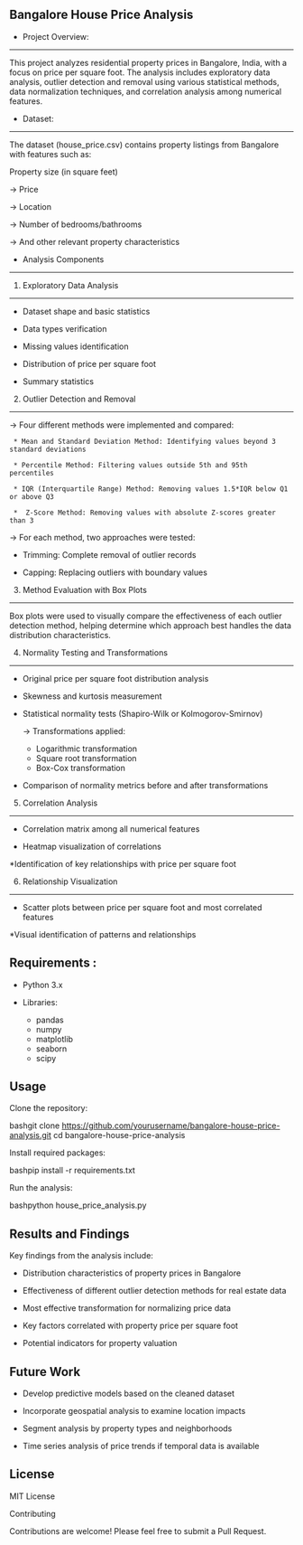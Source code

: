 
Bangalore House Price Analysis
------------------------------

* Project Overview:
----------------
This project analyzes residential property prices in Bangalore, India, with a focus on price per square foot. The analysis includes exploratory data analysis, outlier detection and removal using various statistical methods, data normalization techniques, and correlation analysis among numerical features.

* Dataset:
----------
The dataset (house_price.csv) contains property listings from Bangalore with features such as:

Property size (in square feet)

-> Price

-> Location

-> Number of bedrooms/bathrooms

-> And other relevant property characteristics

* Analysis Components
---------------------
1. Exploratory Data Analysis
----------------------------
* Dataset shape and basic statistics

* Data types verification

* Missing values identification

* Distribution of price per square foot

* Summary statistics

2. Outlier Detection and Removal
--------------------------------
-> Four different methods were implemented and compared:

     * Mean and Standard Deviation Method: Identifying values beyond 3 standard deviations

     * Percentile Method: Filtering values outside 5th and 95th percentiles

     * IQR (Interquartile Range) Method: Removing values 1.5*IQR below Q1 or above Q3

     *  Z-Score Method: Removing values with absolute Z-scores greater than 3

-> For each method, two approaches were tested:

* Trimming: Complete removal of outlier records

* Capping: Replacing outliers with boundary values

3. Method Evaluation with Box Plots
-----------------------------------  
Box plots were used to visually compare the effectiveness of each outlier detection method, helping determine which approach best handles the data distribution characteristics.

4. Normality Testing and Transformations
----------------------------------------
* Original price per square foot distribution analysis

* Skewness and kurtosis measurement

* Statistical normality tests (Shapiro-Wilk or Kolmogorov-Smirnov)

  -> Transformations applied:

    * Logarithmic transformation
    * Square root transformation
    * Box-Cox transformation

* Comparison of normality metrics before and after transformations

5. Correlation Analysis
-----------------------
* Correlation matrix among all numerical features

* Heatmap visualization of correlations
  
*Identification of key relationships with price per square foot

6. Relationship Visualization
-----------------------------
* Scatter plots between price per square foot and most correlated features

*Visual identification of patterns and relationships

Requirements :
------------
* Python 3.x
* Libraries:

   * pandas
   * numpy
   * matplotlib
   * seaborn
   * scipy

Usage
-----
Clone the repository:

bashgit clone https://github.com/yourusername/bangalore-house-price-analysis.git
cd bangalore-house-price-analysis

Install required packages:

bashpip install -r requirements.txt

Run the analysis:

bashpython house_price_analysis.py

Results and Findings
--------------------
Key findings from the analysis include:

  * Distribution characteristics of property prices in Bangalore

  * Effectiveness of different outlier detection methods for real estate data

  * Most effective transformation for normalizing price data

  * Key factors correlated with property price per square foot

  *  Potential indicators for property valuation

Future Work
------------
* Develop predictive models based on the cleaned dataset

* Incorporate geospatial analysis to examine location impacts

* Segment analysis by property types and neighborhoods

* Time series analysis of price trends if temporal data is available

License
--------
MIT License

Contributing

Contributions are welcome! Please feel free to submit a Pull Request.
